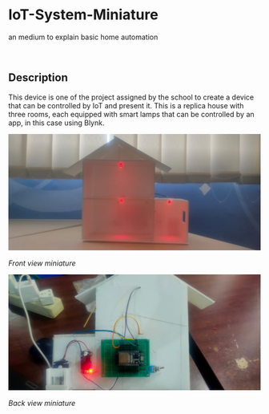 # IoT-System-Miniature

 an medium to explain basic home automation

 <br>

## Description

 This device is one of the project assigned by the school to create a device that can be controlled by IoT and present it. This is a replica house with three rooms, each equipped with smart lamps that can be controlled by an app, in this case using Blynk.

 ![Front View](/Photo/LookFront1.jpg)

 *Front view miniature*

 ![Back View](/Photo/LookBack1.jpg)

 *Back view miniature*


